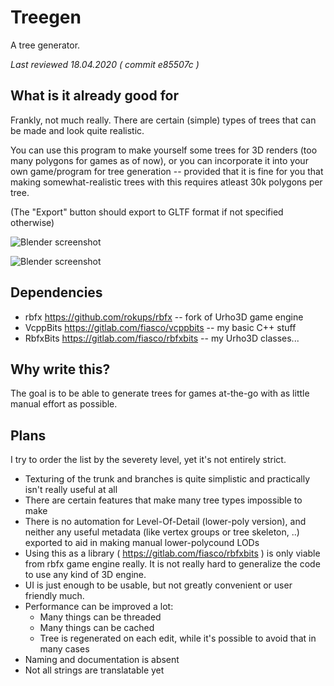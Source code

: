 # Treegen
A tree generator.

_Last reviewed 18.04.2020 ( commit e85507c )_

## What is it already good for
Frankly, not much really. There are certain (simple) types of trees that can be
made and look quite realistic.

You can use this program to make yourself some trees for 3D renders (too many
polygons for games as of now), or you can incorporate it into your own
game/program for tree generation -- provided that it is fine for you that making
somewhat-realistic trees with this requires atleast 30k polygons per tree.

(The "Export" button should export to GLTF format if not specified otherwise)


![Blender screenshot](https://gitlab.com/fiasco/treegen/-/wikis/uploads/b6dfd37762150525b09a1425f5e7b125/Treegen1.png "Treegen in action")


![Blender screenshot](https://gitlab.com/fiasco/treegen/-/wikis/uploads/bee38c7bc63be3b85960d31e5fd3c543/TreesInBlender.png "Some trees exported (in gltf format) and imported into blender, applied custom Eevee material")

## Dependencies
* rbfx https://github.com/rokups/rbfx -- fork of Urho3D game engine
* VcppBits https://gitlab.com/fiasco/vcppbits -- my basic C++ stuff
* RbfxBits https://gitlab.com/fiasco/rbfxbits -- my Urho3D classes...

## Why write this?
The goal is to be able to generate trees for games at-the-go with as little
manual effort as possible.

## Plans

I try to order the list by the severety level, yet it's not entirely strict.

* Texturing of the trunk and branches is quite simplistic and practically 
  isn't really useful at all
* There are certain features that make many tree types impossible to make
* There is no automation for Level-Of-Detail (lower-poly version), and neither
  any useful metadata (like vertex groups or tree skeleton, ..) exported to aid
  in making manual lower-polycound LODs
* Using this as a library ( https://gitlab.com/fiasco/rbfxbits ) is only viable
  from rbfx game engine really. It is not really hard to generalize the code to
  use any kind of 3D engine.
* UI is just enough to be usable, but not greatly convenient or user friendly
  much.
* Performance can be improved a lot:
  * Many things can be threaded
  * Many things can be cached
  * Tree is regenerated on each edit, while it's possible to avoid that in many
    cases
* Naming and documentation is absent
* Not all strings are translatable yet
